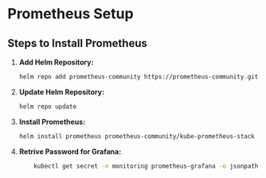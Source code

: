 # Prometheus Setup

## Steps to Install Prometheus

1. **Add Helm Repository:**
    ```bash
    helm repo add prometheus-community https://prometheus-community.github.io/helm-charts
    ```

2. **Update Helm Repository:**
    ```bash
    helm repo update
    ```

3. **Install Prometheus:**
    ```bash
    helm install prometheus prometheus-community/kube-prometheus-stack --namespace monitoring --create-namespace
    ```
4. **Retrive Password for Grafana:**
    ```bash
        kubectl get secret -n monitoring prometheus-grafana -o jsonpath="{.data.admin-password}" | base64 --decode
    ```
